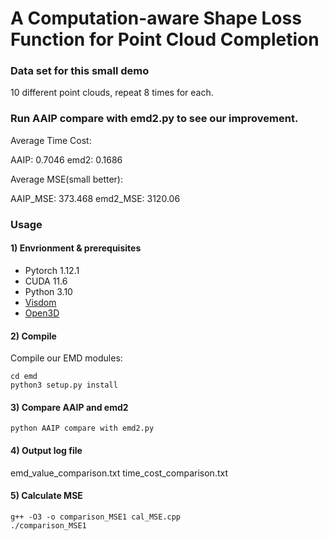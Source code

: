 # A Computation-aware Shape Loss Function for Point Cloud Completion

### Data set for this small demo
10 different point clouds, repeat 8 times for each.

### Run AAIP compare with emd2.py to see our improvement.
Average Time Cost: 

AAIP: 0.7046 emd2: 0.1686 


Average MSE(small better):

AAIP_MSE: 373.468 emd2_MSE: 3120.06


### Usage

#### 1) Envrionment & prerequisites

- Pytorch 1.12.1
- CUDA 11.6
- Python 3.10
- [Visdom](https://github.com/facebookresearch/visdom)
- [Open3D](http://www.open3d.org/docs/release/index.html#python-api-index)

#### 2) Compile

Compile our EMD modules:  

    cd emd
    python3 setup.py install

#### 3) Compare AAIP and emd2

    python AAIP compare with emd2.py

#### 4) Output log file 
emd_value_comparison.txt
time_cost_comparison.txt

#### 5) Calculate MSE
    g++ -O3 -o comparison_MSE1 cal_MSE.cpp
    ./comparison_MSE1
